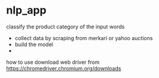 # nlp_app
classify the product category of the input words

- collect data by scraping from merkari or yahoo auctions
- build the model
- 

how to use
download web driver from https://chromedriver.chromium.org/downloads

